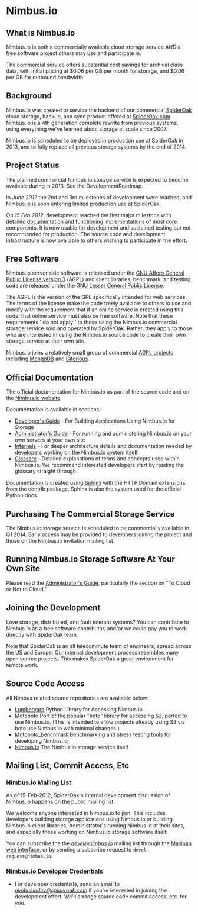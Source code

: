 # Nimbus.io

## What is Nimbus.io 

Nimbus.io is both a commercially available cloud storage service *AND* a free software project others may use and participate in.

The commercial service offers substantial cost savings for archival class data, with initial pricing at $0.06 per GB per month for storage, and $0.06 per GB for outbound bandwidth.

## Background 

Nimbus.io was created to service the backend of our commercial [SpiderOak](https://spideroak.com/) cloud storage, backup, and sync product offered at [SpiderOak.com](https://spideroak.com/).  Nimbus.io is a 4th generation complete rewrite from previous systems, using everything we've learned about storage at scale since 2007.

Nimbus.io is scheduled to be deployed in production use at SpiderOak in 2013, and to fully replace all previous storage systems by the end of 2014.

## Project Status 

The planned commercial Nimbus.io storage service is expected to become available during in 2013.  See the DevelopmentRoadmap.

In *June 2012* the 2nd and 3rd milestones of development were reached, and Nimbus.io is soon entering limited production use at SpiderOak.  

On *15 Feb 2012*, development reached the first major milestone with detailed documentation and functioning implementations of most core components.  It is now usable for development and sustained testing but not recommended for production.   The source code and development infrastructure is now available to others wishing to participate in the effort.

## Free Software 

Nimbus.io server side software is released under the [GNU Affero General Public License version 3](https://www.gnu.org/licenses/agpl.html) (AGPL) and client libraries, benchmark, and testing code are released under the [GNU Lesser General Public License](https://www.gnu.org/licenses/lgpl.html).

The AGPL is the version of the GPL specifically intended for web services.  The terms of the license make the code freely available to others to use and modify with the requirement that if an online service is created using this code, that online service must also be free software.  Note that these requirements ''do not apply'' to those using the Nimbus.io commercial storage service sold and operated by SpiderOak.  Rather, they apply to those who are interested in using the Nimbus.io source code to create their own storage service at their own site.

Nimbus.io joins a relatively small group of commercial [AGPL projects](https://en.wikipedia.org/wiki/List_of_AGPL_web_applications) including [MongoDB](http://www.mongodb.org/display/DOCS/Licensing) and [Gitorious](https://gitorious.org/).

## Official Documentation

The official documentation for Nimbus.io as part of the source code and on the [Nimbus.io website](https://nimbus.io/docs).

Documentation is available in sections:

- [Developer's Guide](https://nimbus.io/docs/developers_guide.html) - For Building Applications Using Nimbus.io for Storage
- [Administrator's Guide](https://nimbus.io/docs/administrators_guide.html) - For running and administering Nimbus.io on your own servers at your own site
- [Internals](https://nimbus.io/docs/internals.html) - For deeper architecture details and documentation needed by developers working on the Nimbus.io system itself.
- [Glossary](https://nimbus.io/docs/glossary.html) - Detailed explanations of terms and concepts used within Nimbus.io.  We recommend interested developers start by reading the glossary straight through.


Documentation is created using [Sphinx](http://sphinx.pocoo.org/) with the HTTP Domain extensions from the contrib package.  Sphinx is also the system used for the official Python docs.

## Purchasing The Commercial Storage Service

The Nimbus.io storage service is scheduled to be commercially available in Q1 2014.  Early access may be provided to developers joining the project and those on the Nimbus.io invitation mailing list.

## Running Nimbus.io Storage Software At Your Own Site

Please read the [Administrator's Guide](https://nimbus.io/docs/administrators_guide.html), particularly the section on "To Cloud or Not to Cloud."

## Joining the Development 

Love storage, distributed, and fault tolerant systems?  You can contribute to Nimbus.io as a free software contributor, and/or we could pay you to work directly with SpiderOak team.

Note that SpiderOak is an all telecommute team of engineers, spread across the US and Europe.  Our internal development process resembles many open source projects.  This makes SpiderOak a great environment for remote work.

## Source Code Access 

All Nimbus related source repositories are available below:

- [Lumberyard](github.com/SpiderOak/lumberyard.git) Python Library for Accessing Nimbus.io
- [ Motoboto](https://github.com/SpiderOak/motoboto.git) Port of the popular "boto" library for accessing S3, ported to use Nimbus.io.  (This is intended to allow projects already using S3 via boto use Nimbus.io with minimal changes.)
- [Motoboto_benchmark](https://github.com/SpiderOak/motoboto_benchmark.git) Benchmarking and stress testing tools for developing Nimbus.io
- [Nimbus.io](https://github.com/SpiderOak/nimbus.io.git) The Nimbus.io storage service itself

## Mailing List, Commit Access, Etc

### Nimbus.io Mailing List

As of 15-Feb-2012, SpiderOak's internal development discussion of Nimbus.io happens on the public mailing list.

We welcome anyone interested in Nimbus.io to join.  This includes developers building storage applications using Nimbus.io or building Nimbus.io client libraries, Administrator's running Nimbus.io at their sites, and especially those working on Nimbus.io storage software itself.  

You can subscribe the the *devel@nimbus.io* mailing list through the [Mailman web interface](https://nimbus.io/dev/mailman/listinfo/devel), or by sending a subscribe request to `devel-request@nimbus.io`.

### Nimbus.io Developer Credentials

 - For developer credentials, send an email to *nimbusiodev@spideroak.com* if you're interested in joining the development effort. We'll arrange source code commit access, etc. for you.
